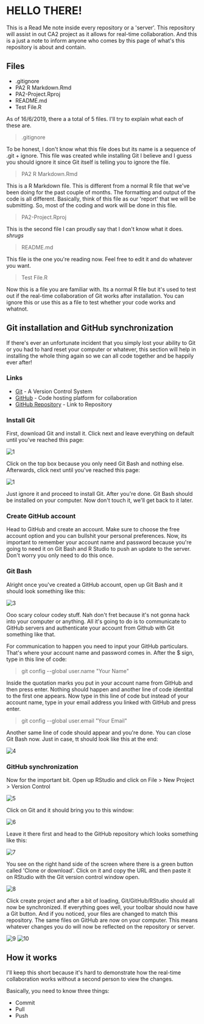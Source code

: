 # HELLO THERE!
This is a Read Me note inside every repository or a 'server'. This repository will assist in out CA2 project as it allows for real-time collaboration. And this is a just a note to inform anyone who comes by this page of what's this repository is about and contain.

## Files

- .gitignore
- PA2 R Markdown.Rmd
- PA2-Project.Rproj
- README.md
- Test File.R

As of 16/6/2019, there a a total of 5 files. I'll try to explain what each of these are.

> .gitignore

To be honest, I don't know what this file does but its name is a sequence of .git + ignore. This file was created while installing Git I believe and I guess you should ignore it since Git itself is telling you to ignore the file. 

> PA2 R Markdown.Rmd

This is a R Markdown file. This is different from a normal R file that we've been doing for the past couple of months. The formatting and output of the code is all different. Basically, think of this file as our 'report' that we will be submitting. So, most of the coding and work will be done in this file.

> PA2-Project.Rproj

This is the second file I can proudly say that I don't know what it does. *shrugs* 

> README.md

This file is the one you're reading now. Feel free to edit it and do whatever you want.

> Test File.R

Now this is a file you are familiar with. Its a normal R file but it's used to test out if the real-time collaboration of Git works after installation. You can ignore this or use this as a file to test whether your code works and whatnot.

## Git installation and GitHub synchronization
If there's ever an unfortunate incident that you simply lost your ability to Git or you had to hard reset your computer or whatever, this section will help in installing the whole thing again so we can all code together and be happily ever after!

### Links
- [Git](https://git-scm.com/downloads) - A Version Control System 
- [GitHub](https://github.com/) - Code hosting platform for collaboration 
- [GitHub Repository](https://github.com/Muhd-Naufal/PA2-Project) - Link to Repository

### Install Git
First, download Git and install it. Click next and leave everything on default until you've reached this page:

![1](https://user-images.githubusercontent.com/51323038/59566775-4eeb0f80-9097-11e9-8ba0-912aed2250d4.PNG)

Click on the top box because you only need Git Bash and nothing else. Afterwards, click next until you've reached this page:

![1](https://user-images.githubusercontent.com/51323038/59566818-b739f100-9097-11e9-995a-0fdb34ab32eb.PNG)

Just ignore it and proceed to install Git. After you're done. Git Bash should be installed on your computer. Now don't touch it, we'll get back to it later. 

### Create GitHub account
Head to GitHub and create an account. Make sure to choose the free account option and you can bullshit your personal preferences. Now, its important to remember your account name and password because you're going to need it on Git Bash and R Studio to push an update to the server. Don't worry you only need to do this once. 

### Git Bash
Alright once you've created a GitHub account, open up Git Bash and it should look something like this:

![3](https://user-images.githubusercontent.com/51323038/59566941-4eec0f00-9099-11e9-97d6-899a4d2858c2.PNG)

Ooo scary colour codey stuff. Nah don't fret because it's not gonna hack into your computer or anything. All it's going to do is to communicate to GitHub servers and authenticate your account from Github with Git something like that.

For communication to happen you need to input your GitHub particulars. That's where your account name and password comes in. After the $ sign, type in this line of code: 

> git config --global user.name "Your Name"

Inside the quotation marks you put in your account name from GitHub and then press enter. Nothing should happen and another line of code identital to the first one appears. Now type in this line of code but instead of your account name, type in your email address you linked with GitHub and press enter.

> git config --global user.email "Your Email"

Another same line of code should appear and you're done. You can close Git Bash now. Just in case, tt should look like this at the end:

![4](https://user-images.githubusercontent.com/51323038/59567065-22d18d80-909b-11e9-949b-35e8e6d89d7e.PNG)

### GitHub synchronization
Now for the important bit. Open up RStudio and click on File > New Project > Version Control

![5](https://user-images.githubusercontent.com/51323038/59567120-f5d1aa80-909b-11e9-9086-356d265968f5.PNG)

Click on Git and it should bring you to this window:

![6](https://user-images.githubusercontent.com/51323038/59567143-38938280-909c-11e9-8ed9-30c4d28449fb.PNG)

Leave it there first and head to the GitHub repository which looks something like this:

![7](https://user-images.githubusercontent.com/51323038/59567158-7b555a80-909c-11e9-8823-abb815879beb.PNG)

You see on the right hand side of the screen where there is a green button called 'Clone or download'. Click on it and copy the URL and then paste it on RStudio with the Git version control window open. 

![8](https://user-images.githubusercontent.com/51323038/59567189-13ebda80-909d-11e9-8697-89b99159b4a1.PNG)

Click create project and after a bit of loading, Git/GitHub/RStudio should all now be synchronized. If everything goes well, your toolbar should now have a Git button. And if you noticed, your files are changed to match this repository. The same files on GitHub are now on your computer. This means whatever changes you do will now be reflected on the repository or server.

![9](https://user-images.githubusercontent.com/51323038/59567224-73e28100-909d-11e9-96de-01baf97245de.PNG)
![10](https://user-images.githubusercontent.com/51323038/59567281-30d4dd80-909e-11e9-9994-d841b9edc762.PNG)

## How it works
I'll keep this short because it's hard to demonstrate how the real-time collaboration works without a second person to view the changes.

Basically, you need to know three things:
- Commit
- Pull
- Push
